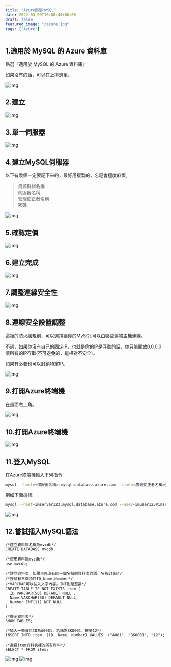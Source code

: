 ```yaml
---
title: "Azure部屬MySQL"
date: 2022-03-09T10:00:44+08:00
draft: false
featured_image: "/azure.jpg"
tags: ["Azure"]
---
```


## 1.適用於 MySQL 的 Azure 資料庫

點選『適用於 MySQL 的 Azure 資料庫』

如果沒有的話，可以在上排選單。

![img](/blog/public/2022-03-08/az1.png)

## 2.建立

![img](/blog/public/2022-03-08/az2.png)

## 3.單一伺服器

![img](/blog/public/2022-03-08/az3.png)

## 4.建立MySQL伺服器

以下有幾個一定要記下來的，最好用複製的，忘記會極度麻煩。

>資源群組名稱  
>伺服器名稱  
>管理使正者名稱  
>密碼  

![img](/blog/public/2022-03-08/az4.png)

## 5.確認定價

![img](/blog/public/2022-03-08/az5.png)

## 6.建立完成

![img](/blog/public/2022-03-08/az6.png)

## 7.調整連線安全性

![img](/blog/public/2022-03-08/az7.png)

## 8.連線安全設置調整

這裡的防火牆規則，可以選擇讓你的MySQL可以由哪些遠端主機連線。

不過，如果你沒有自己的固定IP，也就是你的IP是浮動的話，你只能開放0.0.0.0讓所有的IP存取(不可避免的，這相對不安全)。

如果有必要也可以封鎖特定IP。

![img](/blog/public/2022-03-08/az8.png)

## 9.打開Azure終端機

在畫面右上角。

![img](/blog/public/2022-03-08/az9.png)

## 10.打開Azure終端機

![img](/blog/public/2022-03-08/az10.png)

## 11.登入MySQL

在Azure終端機輸入下列指令:

```bash
mysql --host=<伺服器名稱>.mysql.database.azure.com --user=<管理使正者名稱>@<伺服器名稱> -p
```

例如下面這樣:

```bash
mysql --host=imserver123.mysql.database.azure.com --user=imuser123@imserver123 -p
```

![img](/blog/public/2022-03-08/az11.png)

## 12.嘗試插入MySQL語法

```mysql
/*建立資料庫名稱為mvcdb*/
CREATE DATABASE mvcdb;

/*使用資料庫mvcdb*/
use mvcdb;

/*建立資料表，如果事先沒有同一個名稱的資料表的話，名為item*/
/*裡頭有三個項目ID,Name,Number*/
/*VARCHAR可以裝入文字內容，INT則是整數*/
CREATE TABLE IF NOT EXISTS item (
  ID VARCHAR(50) DEFAULT NULL ,
  Name VARCHAR(50) DEFAULT NULL,
  Number INT(11) NOT NULL
) ;

/*顯示資料表*/
SHOW TABLES;

/*插入一筆資料ID為A0001，名稱為BKO001，數量12*/
INSERT INTO item  (ID, Name, Number) VALUES  ("A001", "BKO001", "12");

/*選擇item資料表裡的所有資料*/
SELECT * FROM item;
```

![img](/blog/public/2022-03-08/az12.png)
![img](/blog/public/2022-03-08/az13.png)